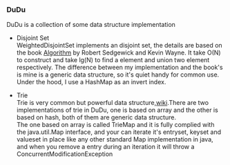 ### DuDu
DuDu is a collection of some data structure implementation

- Disjoint Set  
WeightedDisjointSet implements an disjoint set, the details are based on the book [Algorithm](http://algs4.cs.princeton.edu/) by Robert Sedgewick and Kevin Wayne. It take O(N) to construct and take lg(N) to find a element and union two element respectively. The difference between my implementation and the book's is mine is a generic data structure, so it's quiet handy for common use. Under the hood, I use a HashMap as an invert index.

- Trie  
Trie is very common but powerful  data structure,[wiki](https://en.wikipedia.org/wiki/Trie).There are two implementations  of trie in DuDu, one is based on array and the other is based on hash, both of them are generic data structure.  
The one based on array is called TrieMap and it is fully complied with the java.util.Map interface, and your can iterate it's entryset, keyset and valueset in place like any other standard Map implementation in java, and when you remove a entry during an iteration it will throw a ConcurrentModificationException

